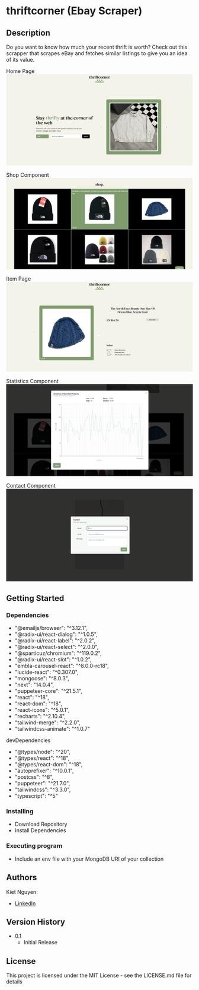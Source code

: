 # thriftcorner (Ebay Scraper)

## Description
Do you want to know how much your recent thrift is worth? Check out this scrapper that scrapes eBay and fetches similar listings to give you an idea of its value. 

Home Page
![homepage](https://github.com/kietn20/thriftcorner-nextjs/blob/main/public/homepage.png)

Shop Component
![homepage](https://github.com/kietn20/thriftcorner-nextjs/blob/main/public/shop.png)

Item Page
![homepage](https://github.com/kietn20/thriftcorner-nextjs/blob/main/public/item.png)

Statistics Component
![homepage](https://github.com/kietn20/thriftcorner-nextjs/blob/main/public/stats.png)

Contact Component
![homepage](https://github.com/kietn20/thriftcorner-nextjs/blob/main/public/contact.png)

## Getting Started

### Dependencies

* "@emailjs/browser": "^3.12.1",
* "@radix-ui/react-dialog": "^1.0.5",
* "@radix-ui/react-label": "^2.0.2",
* "@radix-ui/react-select": "^2.0.0",
* "@sparticuz/chromium": "^119.0.2",
* "@radix-ui/react-slot": "^1.0.2",
* "embla-carousel-react": "^8.0.0-rc18",
* "lucide-react": "^0.307.0",
* "mongoose": "^8.0.3",
* "next": "14.0.4",
* "puppeteer-core": "^21.5.1",
* "react": "^18",
* "react-dom": "^18",
* "react-icons": "^5.0.1",
* "recharts": "^2.10.4",
* "tailwind-merge": "^2.2.0",
* "tailwindcss-animate": "^1.0.7"

devDependencies
* "@types/node": "^20",
* "@types/react": "^18",
* "@types/react-dom": "^18",
* "autoprefixer": "^10.0.1",
* "postcss": "^8",
* "puppeteer": "^21.7.0",
* "tailwindcss": "^3.3.0",
* "typescript": "^5"

### Installing

* Download Repository
* Install Dependencies

### Executing program

* Include an env file with your MongoDB URI of your collection

## Authors
  
Kiet Nguyen: 
* [LinkedIn](https://www.linkedin.com/in/kiet-nguyen-232458276/) 

## Version History
* 0.1
    * Initial Release

## License

This project is licensed under the MIT License - see the LICENSE.md file for details
